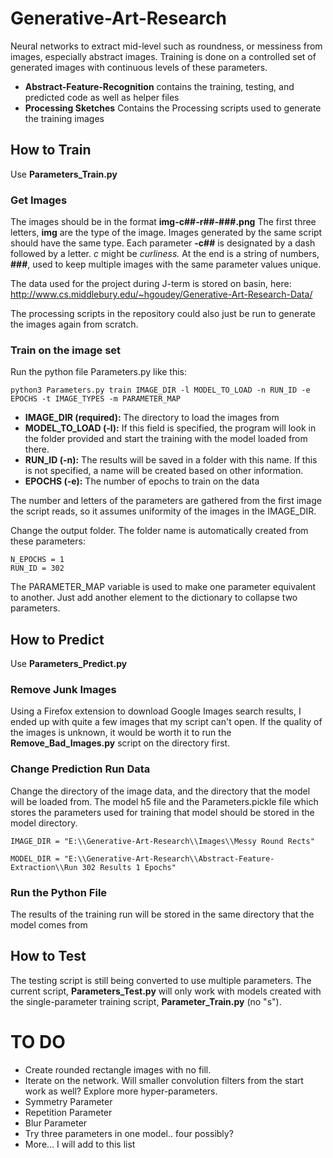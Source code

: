 
# Generative-Art-Research
Neural networks to extract mid-level such as roundness, or messiness from images, especially abstract images. Training is done on a controlled set of generated images with continuous levels of these parameters.

- **Abstract-Feature-Recognition** contains the training, testing, and predicted code as well as helper files
- **Processing Sketches** Contains the Processing scripts used to generate the training images

## How to Train
Use **Parameters_Train.py**
### Get Images
The images should be in the format **img-c##-r##-###.png**
The first three letters, **img** are the type of the image. Images generated by the same script should have the same type.
Each parameter **-c##** is designated by a dash followed by a letter. *c* might be *curliness.*
At the end is a string of numbers, **###**, used to keep multiple images with the same parameter values unique.

The data used for the project during J-term is stored on basin, here:
http://www.cs.middlebury.edu/~hgoudey/Generative-Art-Research-Data/

The processing scripts in the repository could also just be run to generate the images again from scratch.

### Train on the image set
Run the python file Parameters.py like this:

    python3 Parameters.py train IMAGE_DIR -l MODEL_TO_LOAD -n RUN_ID -e EPOCHS -t IMAGE_TYPES -m PARAMETER_MAP

 - **IMAGE_DIR (required):** The directory to load the images from
 - **MODEL_TO_LOAD (-l):** If this field is specified, the program will look in the folder provided and start the training with the model loaded from there.
 - **RUN_ID (-n):** The results will be saved in a folder with this name. If this is not specified, a name will be created based on other information.
 - **EPOCHS (-e):** The number of epochs to train on the data


The number and letters of the parameters are gathered from the first image the script reads, so it assumes uniformity of the images in the IMAGE_DIR.

Change the output folder. The folder name is automatically created from these parameters:

    N_EPOCHS = 1
    RUN_ID = 302

The PARAMETER_MAP variable is used to make one parameter equivalent to another. Just add another element to the dictionary to collapse two parameters. 

## How to Predict
Use **Parameters_Predict.py**
### Remove Junk Images
Using a Firefox extension to download Google Images search results, I ended up with quite a few images that my script can't open. If the quality of the images is unknown, it would be worth it to run the **Remove_Bad_Images.py** script on the directory first.
### Change Prediction Run Data
Change the directory of the image data, and the directory that the model will be loaded from. The model h5 file and the Parameters.pickle file which stores the parameters used for training that model should be stored in the model directory.

    IMAGE_DIR = "E:\\Generative-Art-Research\\Images\\Messy Round Rects"
    
    MODEL_DIR = "E:\\Generative-Art-Research\\Abstract-Feature-Extraction\\Run 302 Results 1 Epochs"
### Run the Python File
The results of the training run will be stored in the same directory that the model comes from

## How to Test
The testing script is still being converted to use multiple parameters. The current script, **Parameters_Test.py** will only work with models created with the single-parameter training script, **Parameter_Train.py** (no "s").

# TO DO
- Create rounded rectangle images with no fill.
- Iterate on the network. Will smaller convolution filters from the start work as well? Explore more hyper-parameters.
- Symmetry Parameter
- Repetition Parameter
- Blur Parameter
- Try three parameters in one model.. four possibly?
- More... I will add to this list
